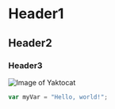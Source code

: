 # Header1
## Header2 
### Header3

![Image of Yaktocat](https://octodex.github.com/images/yaktocat.png)

``` javascript
var myVar = "Hello, world!";
```
